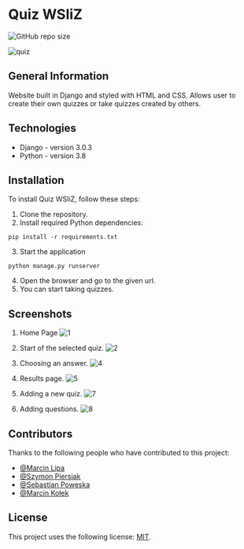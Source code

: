 # Quiz WSIiZ

![GitHub repo size](https://img.shields.io/github/repo-size/LipaMar/quiz)

![quiz](https://user-images.githubusercontent.com/50294425/107413440-0a847100-6b11-11eb-9f35-245b463719f6.png)

## General Information 
Website built in Django and styled with HTML and CSS. Allows user to create their own quizzes or take quizzes created by others.

## Technologies
* Django - version 3.0.3
* Python - version 3.8

## Installation

To install Quiz WSIiZ, follow these steps:

1. Clone the repository.
2. Install required Python dependencies: 
```
pip install -r requirements.txt
```
3. Start the application
```
python manage.py runserver
```
4. Open the browser and go to the given url.
5. You can start taking quizzes. 
## Screenshots
1. Home Page
![1](https://user-images.githubusercontent.com/50294425/107414107-d8274380-6b11-11eb-8d26-26fdf3f34022.PNG)

2. Start of the selected quiz.
![2](https://user-images.githubusercontent.com/50294425/107414138-e1b0ab80-6b11-11eb-9b90-88a824060766.PNG)

3. Choosing an answer.
![4](https://user-images.githubusercontent.com/50294425/107414172-ed9c6d80-6b11-11eb-945a-54738a722ba2.PNG)

4. Results page.
![5](https://user-images.githubusercontent.com/50294425/107414189-f5f4a880-6b11-11eb-9c54-ba4cda7dd4fe.PNG)

5. Adding a new quiz.
![7](https://user-images.githubusercontent.com/50294425/107414214-fe4ce380-6b11-11eb-982b-f172fb26c509.PNG)

6. Adding questions.
![8](https://user-images.githubusercontent.com/50294425/107414242-09a00f00-6b12-11eb-9abc-e25e7254d83f.PNG)

## Contributors

Thanks to the following people who have contributed to this project:

* [@Marcin Lipa](https://github.com/LipaMar) 
* [@Szymon Piersiak](https://github.com/SPiersiak) 
* [@Sebastian Powęska](https://github.com/SPoweska) 
* [@Marcin Kołek](https://github.com/DowelMartin) 


## License

This project uses the following license: [MIT](https://choosealicense.com/licenses/mit/).
